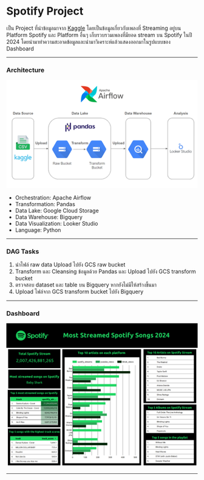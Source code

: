 # Spotify Project

เป็น Project ที่นำข้อมูลมาจาก [Kaggle][Kaggle_Link] โดยเป็นข้อมูลเกี่ยวกับเพลงที่ Streaming อยู่บน Platform Spotify และ Platform อื่นๆ
เก็บรวบรวมเพลงที่มียอด stream บน Spotify ในปี 2024 โดยนำมาทำความสะอาดข้อมูลและนำมาวิเคราะห์แล้วแสดงออกมาในรูปแบบของ Dashboard

[Kaggle_Link]:https://www.kaggle.com/datasets/nelgiriyewithana/most-streamed-spotify-songs-2024/data

---
### Architecture

![a](https://github.com/woraweetwpsk/02-project-spotify-with-airflow/blob/main/images/architecture.png?raw=true)

- Orchestration: Apache Airflow
- Transformation: Pandas
- Data Lake: Google Cloud Storage
- Data Warehouse: Bigquery
- Data Visualization: Looker Studio
- Language: Python  

---
### DAG Tasks

1. นำไฟล์ raw data Upload ไปยัง GCS raw bucket
2. Transform และ Cleansing ข้อมูลด้วย Pandas และ Upload ไปยัง GCS transform bucket
3. ตรวจสอบ dataset และ table บน Bigquery หากยังไม่มีให้สร้างขึ้นมา
4. Upload ไฟล์จาก GCS transform bucket ไปยัง Bigquery

---
### Dashboard

![d](https://github.com/woraweetwpsk/02-project-spotify-with-airflow/blob/main/images/dashboard.png?raw=true)

---

